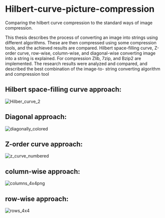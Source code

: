 # Hilbert-curve-picture-compression
Comparing the hilbert curve compression to the standard ways of image compression.

This thesis describes the process of converting an image into strings using different algorithms.
These are then compressed using some compression tools, and the achieved results are compared.
Hilbert space-filling curve, Z-order curve, row-wise, column-wise, and diagonal-wise converting
image into a string is explained. For compression Zlib, 7zip, and Bzip2 are implemented. The
research results were analyzed and compared, and described the best combination of the image-to-
string converting algorithm and compression tool

## **Hilbert space-filling curve approach:**    
![Hilber_curve_2](https://github.com/Grgur2g/Hilbert-curve-picture-compression/assets/34981043/cb8c3895-c20a-4d77-bda2-f07ee84f2acf)     
     
## **Diagonal approach:**     
![diagonally_colored](https://github.com/Grgur2g/Hilbert-curve-picture-compression/assets/34981043/65c2f5a7-1256-461d-aab1-24734d514106)    
     
## **Z-order curve approach:**    
![z_curve_numbered](https://github.com/Grgur2g/Hilbert-curve-picture-compression/assets/34981043/571402af-eebf-4eb5-a978-b504e2f907c6)      

## **column-wise approach:**      
![columns_4x4png](https://github.com/Grgur2g/Hilbert-curve-picture-compression/assets/34981043/6307406c-4888-4847-90f3-a18184e7d2bf)     
     
## **row-wise approach:**    
![rows_4x4](https://github.com/Grgur2g/Hilbert-curve-picture-compression/assets/34981043/f56909a4-d1a0-4f5e-8207-5c4ca853f7ea)    

